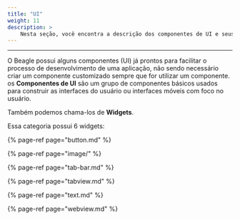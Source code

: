```yaml
---
title: "UI"
weight: 11
description: >
    Nesta seção, você encontra a descrição dos componentes de UI e seus atributos.
---
```

---
O Beagle possui alguns componentes \(UI\) já prontos para facilitar o processo de desenvolvimento de uma aplicação, não sendo necessário criar um componente customizado sempre que for utilizar um componente. os **Componentes de UI** são um grupo de componentes básicos usados para construir as interfaces do usuário ou interfaces móveis com foco no usuário.  

Também podemos chama-los de **Widgets**. 

Essa categoria possui 6 widgets:

{% page-ref page="button.md" %}

{% page-ref page="image/" %}

{% page-ref page="tab-bar.md" %}

{% page-ref page="tabview.md" %}

{% page-ref page="text.md" %}

{% page-ref page="webview.md" %}


